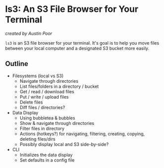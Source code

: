 # ls3: An S3 File Browser for Your Terminal

_created by Austin Poor_

`ls3` is an S3 file browser for your terminal. It's goal is to help you move files between your local computer and a designated S3 bucket more easily.

## Outline

* Filesystems (local vs S3)
  * Navigate through directories
  * List files/folders in a directory / bucket
  * Get / read / download files
  * Put / write / upload files
  * Delete files
  * Diff files / directories?
* Data Display
  * Using bubbletea & bubbles
  * Show & navigate through directories
  * Filter files in directory
  * Actions (hotkeys?) for navigating, filtering, creating, copying, deleting files/dirs
  * Possibly display local and S3 side-by-side?
* CLI
  * Initializes the data display
  * Set defaults in a config file
